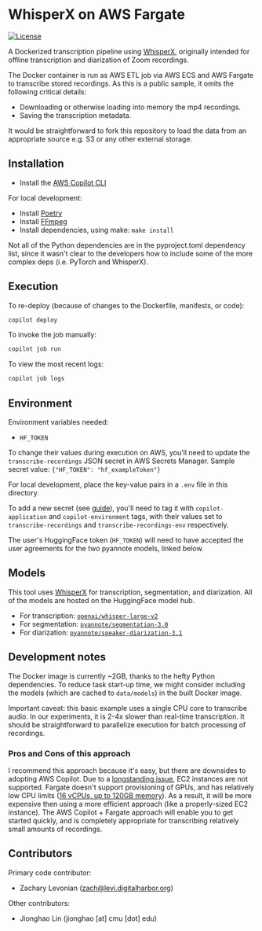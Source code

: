 # WhisperX on AWS Fargate

[![License](https://img.shields.io/github/license/DigitalHarborFoundation/whisperx-on-aws-fargate)](https://github.com/DigitalHarborFoundation/whisperx-on-aws-fargate/blob/main/LICENSE)

A Dockerized transcription pipeline using [WhisperX](https://github.com/m-bain/whisperX), originally intended for offline transcription and diarization of Zoom recordings.

The Docker container is run as AWS ETL job via AWS ECS and AWS Fargate to transcribe stored recordings. As this is a public sample, it omits the following critical details:
 - Downloading or otherwise loading into memory the mp4 recordings.
 - Saving the transcription metadata.

It would be straightforward to fork this repository to load the data from an appropriate source e.g. S3 or any other external storage. 

## Installation

 - Install the [AWS Copilot CLI](https://aws.github.io/copilot-cli/docs/overview/)

For local development:
 - Install [Poetry](https://python-poetry.org/docs/)
 - Install [FFmpeg](https://ffmpeg.org/)
 - Install dependencies, using make: `make install`

Not all of the Python dependencies are in the pyproject.toml dependency list, since it wasn't clear to the developers how to include some of the more complex deps (i.e. PyTorch and WhisperX).

## Execution

To re-deploy (because of changes to the Dockerfile, manifests, or code):

```bash
copilot deploy
```

To invoke the job manually:

```bash
copilot job run 
```

To view the most recent logs:

```bash
copilot job logs
```

## Environment

Environment variables needed:
 - `HF_TOKEN`

To change their values during execution on AWS, you'll need to update the `transcribe-recordings` JSON secret in AWS Secrets Manager.
Sample secret value: `{"HF_TOKEN": "hf_exampleToken"}`

For local development, place the key-value pairs in a `.env` file in this directory.

To add a new secret (see [guide](https://aws.github.io/copilot-cli/docs/developing/secrets/)), you'll need to tag it with `copilot-application` and `copilot-environment` tags, with their values set to `transcribe-recordings` and `transcribe-recordings-env` respectively.

The user's HuggingFace token (`HF_TOKEN`) will need to have accepted the user agreements for the two pyannote models, linked below.

## Models

This tool uses [WhisperX](https://github.com/m-bain/whisperX) for transcription, segmentation, and diarization.
All of the models are hosted on the HuggingFace model hub.

 - For transcription: [`openai/whisper-large-v2`](https://huggingface.co/openai/whisper-large-v2)
 - For segmentation: [`pyannote/segmentation-3.0`](https://huggingface.co/pyannote/segmentation-3.0)
 - For diarization: [`pyannote/speaker-diarization-3.1`](https://huggingface.co/pyannote/speaker-diarization-3.1)
 
 ## Development notes

The Docker image is currently ~2GB, thanks to the hefty Python dependencies.
To reduce task start-up time, we might consider including the models (which are cached to `data/models`) in the built Docker image.

Important caveat: this basic example uses a single CPU core to transcribe audio. In our experiments, it is 2-4x slower than real-time transcription. It should be straightforward to parallelize execution for batch processing of recordings.

### Pros and Cons of this approach

I recommend this approach because it's easy, but there are downsides to adopting AWS Copilot. Due to a [longstanding issue](https://github.com/aws/copilot-cli/issues/1094), EC2 instances are not supported. Fargate doesn't support provisioning of GPUs, and has relatively low CPU limits ([16 vCPUs, up to 120GB memory](https://docs.aws.amazon.com/AmazonECS/latest/developerguide/fargate-tasks-services.html#fargate-tasks-size)).
As a result, it will be more expensive then using a more efficient approach (like a properly-sized EC2 instance). The AWS Copilot + Fargate approach will enable you to get started quickly, and is completely appropriate for transcribing relatively small amounts of recordings.

## Contributors

Primary code contributor:

 - Zachary Levonian (<zach@levi.digitalharbor.org>)

Other contributors:

 - Jionghao Lin (jionghao [at] cmu [dot] edu)
